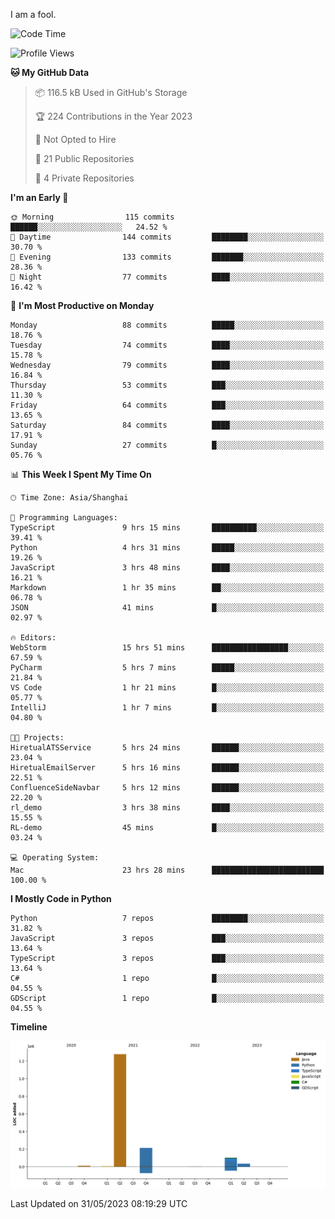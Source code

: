 I am a fool.

<!--START_SECTION:waka-->
![Code Time](http://img.shields.io/badge/Code%20Time-445%20hrs%2041%20mins-blue)

![Profile Views](http://img.shields.io/badge/Profile%20Views-2-blue)

**🐱 My GitHub Data** 

> 📦 116.5 kB Used in GitHub's Storage 
 > 
> 🏆 224 Contributions in the Year 2023
 > 
> 🚫 Not Opted to Hire
 > 
> 📜 21 Public Repositories 
 > 
> 🔑 4 Private Repositories 
 > 
**I'm an Early 🐤** 

```text
🌞 Morning                115 commits         ██████░░░░░░░░░░░░░░░░░░░   24.52 % 
🌆 Daytime                144 commits         ████████░░░░░░░░░░░░░░░░░   30.70 % 
🌃 Evening                133 commits         ███████░░░░░░░░░░░░░░░░░░   28.36 % 
🌙 Night                  77 commits          ████░░░░░░░░░░░░░░░░░░░░░   16.42 % 
```
📅 **I'm Most Productive on Monday** 

```text
Monday                   88 commits          █████░░░░░░░░░░░░░░░░░░░░   18.76 % 
Tuesday                  74 commits          ████░░░░░░░░░░░░░░░░░░░░░   15.78 % 
Wednesday                79 commits          ████░░░░░░░░░░░░░░░░░░░░░   16.84 % 
Thursday                 53 commits          ███░░░░░░░░░░░░░░░░░░░░░░   11.30 % 
Friday                   64 commits          ███░░░░░░░░░░░░░░░░░░░░░░   13.65 % 
Saturday                 84 commits          ████░░░░░░░░░░░░░░░░░░░░░   17.91 % 
Sunday                   27 commits          █░░░░░░░░░░░░░░░░░░░░░░░░   05.76 % 
```


📊 **This Week I Spent My Time On** 

```text
🕑︎ Time Zone: Asia/Shanghai

💬 Programming Languages: 
TypeScript               9 hrs 15 mins       ██████████░░░░░░░░░░░░░░░   39.41 % 
Python                   4 hrs 31 mins       █████░░░░░░░░░░░░░░░░░░░░   19.26 % 
JavaScript               3 hrs 48 mins       ████░░░░░░░░░░░░░░░░░░░░░   16.21 % 
Markdown                 1 hr 35 mins        ██░░░░░░░░░░░░░░░░░░░░░░░   06.78 % 
JSON                     41 mins             █░░░░░░░░░░░░░░░░░░░░░░░░   02.97 % 

🔥 Editors: 
WebStorm                 15 hrs 51 mins      █████████████████░░░░░░░░   67.59 % 
PyCharm                  5 hrs 7 mins        █████░░░░░░░░░░░░░░░░░░░░   21.84 % 
VS Code                  1 hr 21 mins        █░░░░░░░░░░░░░░░░░░░░░░░░   05.77 % 
IntelliJ                 1 hr 7 mins         █░░░░░░░░░░░░░░░░░░░░░░░░   04.80 % 

🐱‍💻 Projects: 
HiretualATSService       5 hrs 24 mins       ██████░░░░░░░░░░░░░░░░░░░   23.04 % 
HiretualEmailServer      5 hrs 16 mins       ██████░░░░░░░░░░░░░░░░░░░   22.51 % 
ConfluenceSideNavbar     5 hrs 12 mins       ██████░░░░░░░░░░░░░░░░░░░   22.20 % 
rl_demo                  3 hrs 38 mins       ████░░░░░░░░░░░░░░░░░░░░░   15.55 % 
RL-demo                  45 mins             █░░░░░░░░░░░░░░░░░░░░░░░░   03.24 % 

💻 Operating System: 
Mac                      23 hrs 28 mins      █████████████████████████   100.00 % 
```

**I Mostly Code in Python** 

```text
Python                   7 repos             ████████░░░░░░░░░░░░░░░░░   31.82 % 
JavaScript               3 repos             ███░░░░░░░░░░░░░░░░░░░░░░   13.64 % 
TypeScript               3 repos             ███░░░░░░░░░░░░░░░░░░░░░░   13.64 % 
C#                       1 repo              █░░░░░░░░░░░░░░░░░░░░░░░░   04.55 % 
GDScript                 1 repo              █░░░░░░░░░░░░░░░░░░░░░░░░   04.55 % 
```



**Timeline**

![Lines of Code chart](https://raw.githubusercontent.com/VeejaLiu/VeejaLiu/master/assets/bar_graph.png)


 Last Updated on 31/05/2023 08:19:29 UTC
<!--END_SECTION:waka-->
